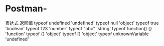 # Postman-

表达式	            返回值
typeof undefined	'undefined'
typeof null	      'object'
typeof true	      'boolean'
typeof 123	      'number'
typeof "abc"	    'string'
typeof function() {}	'function'
typeof {}	        'object'
typeof []	        'object'
typeof unknownVariable	'undefined'
